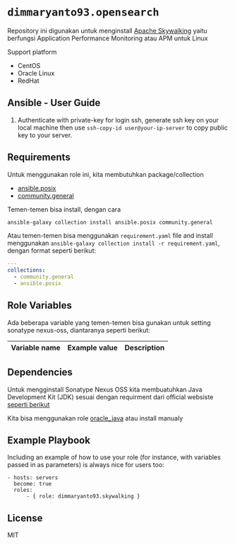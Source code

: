 `dimmaryanto93.opensearch`
=========

Repository ini digunakan untuk menginstall [Apache Skywalking]() yaitu berfungsi Application Performance Monitoring atau APM untuk Linux

Support platform

- CentOS
- Oracle Linux 
- RedHat


Ansible - User Guide
------------

1. Authenticate with private-key for login ssh, generate ssh key on your local machine then use `ssh-copy-id user@your-ip-server` to copy public key to your server.


Requirements
------------

Untuk menggunakan role ini, kita membutuhkan package/collection 

- [ansible.posix](https://github.com/ansible-collections/ansible.posix)
- [community.general](https://github.com/ansible-collections/community.general)

Temen-temen bisa install, dengan cara 

```bash
ansible-galaxy collection install ansible.posix community.general
```

Atau temen-temen bisa menggunakan `requirement.yaml` file and install menggunakan `ansible-galaxy collection install -r requirement.yaml`, dengan format seperti berikut:

```yaml
---
collections:
  - community.general
  - ansible.posix
```

Role Variables
--------------

Ada beberapa variable yang temen-temen bisa gunakan untuk setting sonatype nexus-oss, diantaranya seperti berikut:

| Variable name                 | Example value       | Description |
| :---                          | :---                | :---        |


Dependencies
------------

Untuk mengginstall Sonatype Nexus OSS kita membuatuhkan Java Development Kit (JDK) sesuai dengan requirment dari official websiste [seperti berikut](https://help.sonatype.com/repomanager3/installation/system-requirements#SystemRequirements-Linux)

Kita bisa menggunakan role [oracle_java](https://galaxy.ansible.com/dimmaryanto93/oracle_java) atau install manualy


Example Playbook
----------------

Including an example of how to use your role (for instance, with variables passed in as parameters) is always nice for users too:

```ansible
- hosts: servers
  become: true
  roles:
      - { role: dimmaryanto93.skywalking }
```

License
-------

MIT
